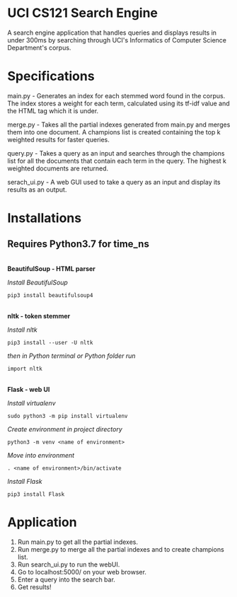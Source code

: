 # UCI CS121 Search Engine

A search engine application that handles queries and displays results in under 300ms by searching through UCI's Informatics of Computer Science Department's corpus.

# Specifications

main.py - Generates an index for each stemmed word found in the corpus. The index stores a weight for each term, calculated using its tf-idf value and the HTML tag which it is under.

merge.py - Takes all the partial indexes generated from main.py and merges them into one document. A champions list is created containing the top k weighted results for faster queries.

query.py - Takes a query as an input and searches through the champions list for all the documents that contain each term in the query. The highest k weighted documents are returned.

serach_ui.py - A web GUI used to take a query as an input and display its results as an output.

# Installations

## Requires Python3.7 for time_ns
\
**BeautifulSoup - HTML parser**

*Install BeautifulSoup*

```
pip3 install beautifulsoup4
```
\
**nltk - token stemmer**

*Install nltk*
```
pip3 install --user -U nltk
```
*then in Python terminal or Python folder run*
```
import nltk
```
\
**Flask - web UI**

*Install virtualenv*
```
sudo python3 -m pip install virtualenv

```
*Create environment in project directory*
```
python3 -m venv <name of environment>
```
*Move into environment*
```
. <name of environment>/bin/activate
```
*Install Flask*
```
pip3 install Flask
```

# Application

1. Run main.py to get all the partial indexes.
2. Run merge.py to merge all the partial indexes and to create champions list.
3. Run search_ui.py to run the webUI.
4. Go to localhost:5000/ on your web browser.
5. Enter a query into the search bar.
6. Get results!
